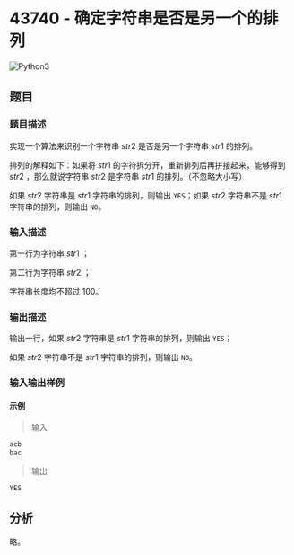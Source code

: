 # 43740 - 确定字符串是否是另一个的排列

![Python3](https://img.shields.io/badge/Python3-AC-green)

## 题目

### 题目描述

实现一个算法来识别一个字符串 $str2$ 是否是另一个字符串 $str1$ 的排列。

排列的解释如下：如果将 $str1$ 的字符拆分开，重新排列后再拼接起来，能够得到 $str2$ ，那么就说字符串 $str2$ 是字符串 $str1$ 的排列。（不忽略大小写）

如果 $str2$ 字符串是 $str1$ 字符串的排列，则输出 `YES`；如果 $str2$ 字符串不是 $str1$ 字符串的排列，则输出 `NO`。

### 输入描述

第一行为字符串 $str1$ ；

第二行为字符串 $str2$ ；

字符串长度均不超过 100。

### 输出描述

输出一行，如果 $str2$ 字符串是 $str1$ 字符串的排列，则输出 `YES`；

如果 $str2$ 字符串不是 $str1$ 字符串的排列，则输出 `NO`。

### 输入输出样例

#### 示例

> 输入

```txt
acb
bac
```

> 输出

```txt
YES
```

## 分析

略。
